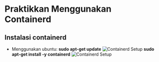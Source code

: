 # Praktikkan Menggunakan Containerd

## Instalasi containerd

- Menggunakan ubuntu: 
  **sudo apt-get update**
  ![Containerd Setup](images/images-1.png)
  **sudo apt-get install -y containerd**
  ![Containerd Setup](images/images-2.png)

